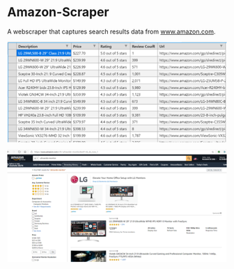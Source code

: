 # Amazon-Scraper
 A webscraper that captures search results data from www.amazon.com. 

![](images/csv_results_demo.PNG)  

  
![](images/amazon_page.PNG)
